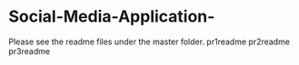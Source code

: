 # Social-Media-Application-

Please see the readme files under the master folder. 
pr1readme
pr2readme
pr3readme
